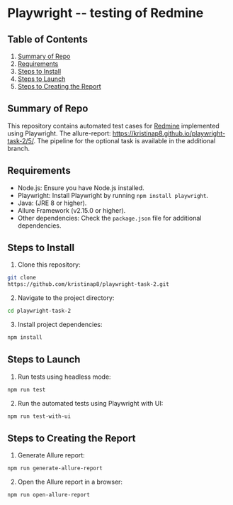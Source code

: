 # Playwright -- testing of Redmine 

## Table of Contents

1. [Summary of Repo](#summary-of-repo)
2. [Requirements](#requirements)
3. [Steps to Install](#steps-to-install)
4. [Steps to Launch](#steps-to-launch)
5. [Steps to Creating the Report](#steps-to-creating-the-report)

## Summary of Repo

This repository contains automated test cases for [Redmine](https://www.redmine.org/) implemented using Playwright. 
The allure-report: https://kristinap8.github.io/playwright-task-2/5/.
The pipeline for the optional task is available in the additional branch.

## Requirements

- Node.js: Ensure you have Node.js installed.
- Playwright: Install Playwright by running `npm install playwright`.
- Java: (JRE 8 or higher).
- Allure Framework (v2.15.0 or higher).
- Other dependencies: Check the `package.json` file for additional dependencies.

## Steps to Install

1. Clone this repository:

```bash
git clone
https://github.com/kristinap8/playwright-task-2.git
```

2. Navigate to the project directory:

```bash
cd playwright-task-2
```

3. Install project dependencies:

```bash
npm install
```

## Steps to Launch

1. Run tests using headless mode:

```bash
npm run test
```

2. Run the automated tests using Playwright with UI:

```bash
npm run test-with-ui
```

## Steps to Creating the Report

1. Generate Allure report:

```bash
npm run generate-allure-report
```

2. Open the Allure report in a browser:

```bash
npm run open-allure-report
```
